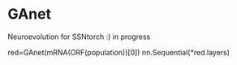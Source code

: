# GAnet
Neuroevolution for SSNtorch :) in progress

red=GAnet(mRNA(ORF(population))[0])
nn.Sequential(*red.layers)
